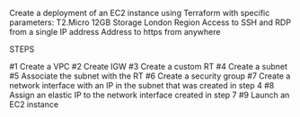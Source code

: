 Create a deployment of an EC2 instance using Terraform with specific parameters:
T2.Micro
12GB Storage
London Region
Access to SSH and RDP from a single IP address
Address to https from anywhere

STEPS

#1 Create a VPC
#2 Create IGW
#3 Create a custom RT
#4 Create a subnet
#5 Associate the subnet with the RT
#6 Create a security group
#7 Create a network interface with an IP in the subnet that was created in step 4
#8 Assign an elastic IP to the network interface created in step 7
#9 Launch an  EC2 instance